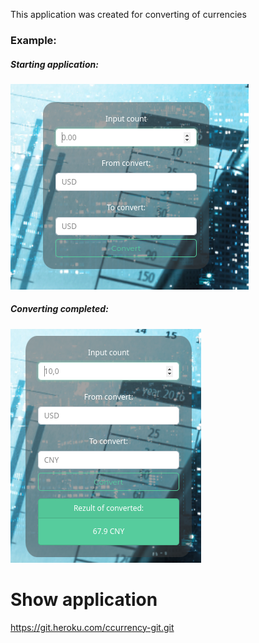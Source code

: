 This application was created for converting of currencies

### Example:
##### Starting application:
![Example 1](https://www.github.com/Silver-North/Curr-Conv/raw/master/static/readme-example.png)
##### Converting completed:
![Example 1](https://www.github.com/Silver-North/Curr-Conv/raw/master/static/readme-example-2.png)


# Show application
https://git.heroku.com/ccurrency-git.git 
